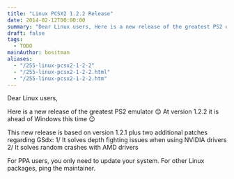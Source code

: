 ```yaml
---
title: "Linux PCSX2 1.2.2 Release"
date: 2014-02-12T00:00:00
summary: "Dear Linux users, Here is a new release of the greatest PS2 emulator. At version 1.2.2 it is ahead of Windows this time"
draft: false
tags:
  - TODO
mainAuthor: bositman
aliases:
  - "/255-linux-pcsx2-1-2-2"
  - "/255-linux-pcsx2-1-2-2.html"
  - "/255-linux-pcsx2-1-2-2.htm"
---
```



Dear Linux users,

Here is a new release of the greatest PS2 emulator
😊
At version 1.2.2 it is ahead of Windows this time
😉

This new release is based on version 1.2.1 plus two additional patches
regarding GSdx:
1/ It solves depth fighting issues when using NVIDIA drivers
2/ It solves random crashes with AMD drivers

For PPA users, you only need to update your system. For other Linux
packages, ping the maintainer.

